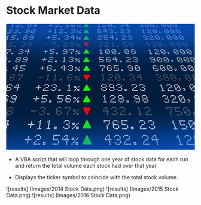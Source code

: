 # Stock Market Data

![stock Market](Images/stockmarket.jpg)

* A VBA script that will loop through one year of stock data for each run and return the total volume each stock had over that year.

* Displays the ticker symbol to coincide with the total stock volume.

![results] (Images/2014 Stock Data.png)
![results] (Images/2015 Stock Data.png)
![results] (Images/2016 Stock Data.png)